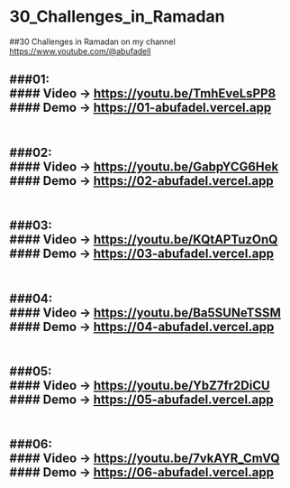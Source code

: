 # 30_Challenges_in_Ramadan
##30 Challenges in Ramadan on my channel https://www.youtube.com/@abufadell 

###01:<br>
####&nbsp;Video -> https://youtu.be/TmhEveLsPP8<br>
####&nbsp;Demo -> https://01-abufadel.vercel.app<br><br>
----------------------------------------------------
###02:<br>
####&nbsp;Video -> https://youtu.be/GabpYCG6Hek<br>
####&nbsp;Demo -> https://02-abufadel.vercel.app<br><br>
----------------------------------------------------
###03:<br>
####&nbsp;Video -> https://youtu.be/KQtAPTuzOnQ<br>
####&nbsp;Demo -> https://03-abufadel.vercel.app<br><br>
----------------------------------------------------
###04:<br>
####&nbsp;Video -> https://youtu.be/Ba5SUNeTSSM<br>
####&nbsp;Demo -> https://04-abufadel.vercel.app<br><br>
----------------------------------------------------
###05:<br>
####&nbsp;Video -> https://youtu.be/YbZ7fr2DiCU<br>
####&nbsp;Demo -> https://05-abufadel.vercel.app<br><br>
----------------------------------------------------
###06:<br>
####&nbsp;Video -> https://youtu.be/7vkAYR_CmVQ<br>
####&nbsp;Demo -> https://06-abufadel.vercel.app<br><br>
----------------------------------------------------
